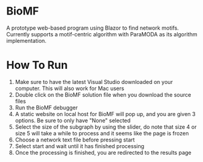 # BioMF
A prototype web-based program using Blazor to find network motifs. Currently supports a motif-centric algorithm with ParaMODA as its algorithm implementation.

# How To Run
1. Make sure to have the latest Visual Studio downloaded on your computer. This will also work for Mac users
2. Double click on the BioMF solution file when you download the source files
3. Run the BioMF debugger
3. A static website on local host for BioMF will pop up, and you are given 3 options. Be sure to only have "None" selected
4. Select the size of the subgraph by using the slider, do note that size 4 or size 5 will take a while to process and 
it seems like the page is frozen
5. Choose a network text file before pressing start
6. Select start and wait until it has finished processing
7. Once the processing is finished, you are redirected to the results page
